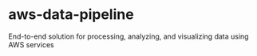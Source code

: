 # aws-data-pipeline
End-to-end solution for processing, analyzing, and visualizing data using AWS services
